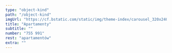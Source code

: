 ```yaml
---
type: "object-kind"
path: "/object-kind"
imgUrl: "https://cf.bstatic.com/static/img/theme-index/carousel_320x240/card-image-apartments_300/9f60235dc09a3ac3f0a93adbc901c61ecd1ce72e.jpg"
title: "Apartamenty"
subtitle: ""
number: "755 991"
rest: "apartamentów" 
extra: ""
---
```

